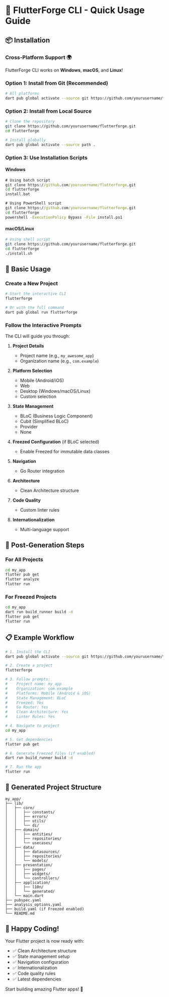 # 🚀 FlutterForge CLI - Quick Usage Guide

## 📦 Installation

### **Cross-Platform Support** 🌍
FlutterForge CLI works on **Windows**, **macOS**, and **Linux**!

### Option 1: Install from Git (Recommended)
```bash
# All platforms
dart pub global activate --source git https://github.com/yourusername/flutterforge.git
```

### Option 2: Install from Local Source
```bash
# Clone the repository
git clone https://github.com/yourusername/flutterforge.git
cd flutterforge

# Install globally
dart pub global activate --source path .
```

### Option 3: Use Installation Scripts

#### **Windows**
```cmd
# Using batch script
git clone https://github.com/yourusername/flutterforge.git
cd flutterforge
install.bat

# Using PowerShell script
git clone https://github.com/yourusername/flutterforge.git
cd flutterforge
powershell -ExecutionPolicy Bypass -File install.ps1
```

#### **macOS/Linux**
```bash
# Using shell script
git clone https://github.com/yourusername/flutterforge.git
cd flutterforge
./install.sh
```

## 🎯 Basic Usage

### Create a New Project
```bash
# Start the interactive CLI
flutterforge

# Or with the full command
dart pub global run flutterforge
```

### Follow the Interactive Prompts

The CLI will guide you through:

1. **Project Details**
   - Project name (e.g., `my_awesome_app`)
   - Organization name (e.g., `com.example`)

2. **Platform Selection**
   - Mobile (Android/iOS)
   - Web
   - Desktop (Windows/macOS/Linux)
   - Custom selection

3. **State Management**
   - BLoC (Business Logic Component)
   - Cubit (Simplified BLoC)
   - Provider
   - None

4. **Freezed Configuration** (if BLoC selected)
   - Enable Freezed for immutable data classes

5. **Navigation**
   - Go Router integration

6. **Architecture**
   - Clean Architecture structure

7. **Code Quality**
   - Custom linter rules

8. **Internationalization**
   - Multi-language support

## 🔧 Post-Generation Steps

### For All Projects
```bash
cd my_app
flutter pub get
flutter analyze
flutter run
```

### For Freezed Projects
```bash
cd my_app
dart run build_runner build -d
flutter pub get
flutter run
```

## 📋 Example Workflow

```bash
# 1. Install the CLI
dart pub global activate --source git https://github.com/yourusername/flutterforge.git

# 2. Create a project
flutterforge

# 3. Follow prompts:
#    Project name: my_app
#    Organization: com.example
#    Platforms: Mobile (Android & iOS)
#    State Management: BLoC
#    Freezed: Yes
#    Go Router: Yes
#    Clean Architecture: Yes
#    Linter Rules: Yes

# 4. Navigate to project
cd my_app

# 5. Get dependencies
flutter pub get

# 6. Generate Freezed files (if enabled)
dart run build_runner build -d

# 7. Run the app
flutter run
```

## 🎨 Generated Project Structure

```
my_app/
├── lib/
│   ├── core/
│   │   ├── constants/
│   │   ├── errors/
│   │   ├── utils/
│   │   └── di/
│   ├── domain/
│   │   ├── entities/
│   │   ├── repositories/
│   │   └── usecases/
│   ├── data/
│   │   ├── datasources/
│   │   ├── repositories/
│   │   └── models/
│   ├── presentation/
│   │   ├── pages/
│   │   ├── widgets/
│   │   └── controllers/
│   ├── application/
│   │   ├── l10n/
│   │   └── generated/
│   └── main.dart
├── pubspec.yaml
├── analysis_options.yaml
├── build.yaml (if Freezed enabled)
└── README.md
```

## 🚀 Happy Coding!

Your Flutter project is now ready with:
- ✅ Clean Architecture structure
- ✅ State management setup
- ✅ Navigation configuration
- ✅ Internationalization
- ✅ Code quality rules
- ✅ Latest dependencies

Start building amazing Flutter apps! 🎉 